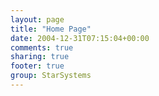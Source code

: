```yaml
---
layout: page
title: "Home Page"
date: 2004-12-31T07:15:04+00:00
comments: true
sharing: true
footer: true
group: StarSystems
---
```



